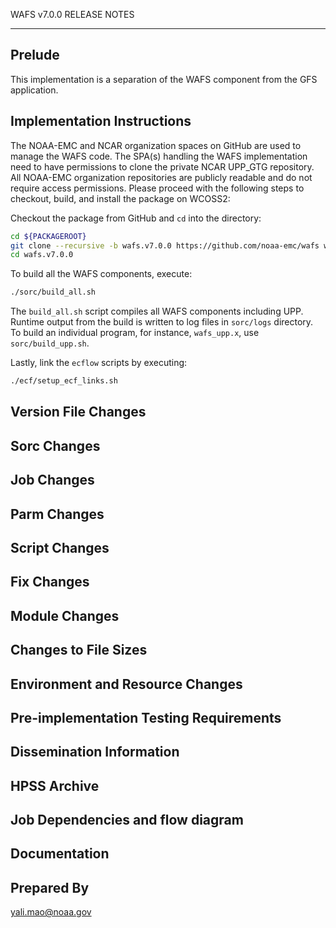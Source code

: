WAFS v7.0.0  RELEASE NOTES

-------
Prelude
-------

This implementation is a separation of the WAFS component from the GFS application.

Implementation Instructions
---------------------------

The NOAA-EMC and NCAR organization spaces on GitHub are used to manage the WAFS code.  The SPA(s) handling the WAFS implementation need to have permissions to clone the private NCAR UPP_GTG repository.  All NOAA-EMC organization repositories are publicly readable and do not require access permissions.  Please proceed with the following steps to checkout, build, and install the package on WCOSS2:

Checkout the package from GitHub and `cd` into the directory:
```bash
cd ${PACKAGEROOT}
git clone --recursive -b wafs.v7.0.0 https://github.com/noaa-emc/wafs wafs.v7.0.0
cd wafs.v7.0.0
```

To build all the WAFS components, execute:
```bash
./sorc/build_all.sh
```
The `build_all.sh` script compiles all WAFS components including UPP.  Runtime output from the build is written to log files in `sorc/logs` directory. To build an individual program, for instance, `wafs_upp.x`, use `sorc/build_upp.sh`.

Lastly, link the `ecflow` scripts by executing:
```bash
./ecf/setup_ecf_links.sh
```

Version File Changes
--------------------


Sorc Changes
------------


Job Changes
------------


Parm Changes
------------


Script Changes
--------------


Fix Changes
-----------


Module Changes
--------------


Changes to File Sizes
---------------------


Environment and Resource Changes
--------------------------------


Pre-implementation Testing Requirements
---------------------------------------


Dissemination Information
-------------------------


HPSS Archive
------------


Job Dependencies and flow diagram
---------------------------------


Documentation
-------------


Prepared By
-----------
yali.mao@noaa.gov

